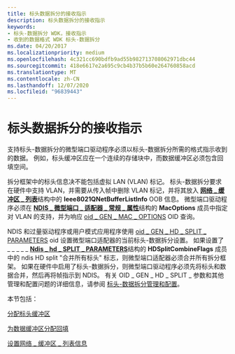 ```yaml
---
title: 标头数据拆分的接收指示
description: 标头数据拆分的接收指示
keywords:
- 标头-数据拆分 WDK，接收指示
- 收到的数据格式 WDK 标头-数据拆分
ms.date: 04/20/2017
ms.localizationpriority: medium
ms.openlocfilehash: 4c321cc690bdfb9ad55b982713708062971dbc44
ms.sourcegitcommit: 418e6617e2a695c9cb4b37b5b60e264760858acd
ms.translationtype: MT
ms.contentlocale: zh-CN
ms.lasthandoff: 12/07/2020
ms.locfileid: "96839443"
---
```

# <a name="receive-indications-with-header-data-split"></a>标头数据拆分的接收指示





支持标头-数据拆分的微型端口驱动程序必须以标头-数据拆分所需的格式指示收到的数据。 例如，标头缓冲区应在一个连续的存储块中，而数据缓冲区必须包含回填空间。

拆分框架中的标头信息决不能包括虚拟 LAN (VLAN) 标记。 标头-数据拆分要求在硬件中支持 VLAN，并需要从传入帧中删除 VLAN 标记，并将其放入 [**网络 \_ 缓冲区 \_ 列表**](/windows-hardware/drivers/ddi/ndis/ns-ndis-_net_buffer_list)结构中的 **Ieee8021QNetBufferListInfo** OOB 信息。 微型端口驱动程序必须在 [**NDIS \_ 微型端口 \_ 适配器 \_ 常规 \_ 属性**](/windows-hardware/drivers/ddi/ndis/ns-ndis-_ndis_miniport_adapter_general_attributes)结构的 **MacOptions** 成员中指定对 VLAN 的支持，并为响应 [oid \_ GEN \_ MAC \_ OPTIONS](./oid-gen-mac-options.md) OID 查询。

NDIS 和过量驱动程序或用户模式应用程序使用 [oid \_ GEN \_ HD \_ SPLIT \_ PARAMETERS](./oid-gen-hd-split-parameters.md) oid 设置微型端口适配器的当前标头-数据拆分设置。 如果设置了 \_ \_ \_ \_ \_ [**Ndis \_ hd \_ SPLIT \_ PARAMETERS**](/windows-hardware/drivers/ddi/ntddndis/ns-ntddndis-_ndis_hd_split_parameters)结构的 **HDSplitCombineFlags** 成员中的 ndis HD split "合并所有标头" 标志，则微型端口适配器必须合并所有拆分框架。 如果在硬件中启用了标头-数据拆分，则微型端口驱动程序必须先将标头和数据合并，然后再将帧指示到 NDIS。 有关 OID \_ GEN \_ HD \_ SPLIT \_ 参数和其他管理和配置问题的详细信息，请参阅 [标头-数据拆分管理和配置](setting-the-current-header-data-split-configuration.md)。

本节包括：

[分配标头缓冲区](allocating-the-header-buffer.md)

[为数据缓冲区分配回填](allocating-backfill-for-the-data-buffer.md)

[设置网络 \_ 缓冲区 \_ 列表信息](setting-net-buffer-list-information.md)

 

